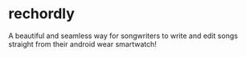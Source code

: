 # rechordly
A beautiful and seamless way for songwriters to write and edit songs straight from their android wear smartwatch!
